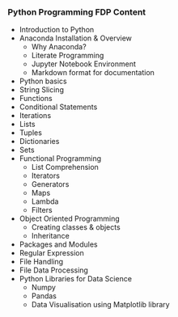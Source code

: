 ### Python Programming FDP Content

- Introduction to Python
- Anaconda Installation & Overview
  - Why Anaconda?
  - Literate Programming
  - Jupyter Notebook Environment
  - Markdown format for documentation
- Python basics
- String Slicing
- Functions
- Conditional Statements
- Iterations
- Lists
- Tuples
- Dictionaries
- Sets
- Functional Programming
  - List Comprehension
  - Iterators
  - Generators
  - Maps
  - Lambda
  - Filters
- Object Oriented Programming
  - Creating classes & objects
  - Inheritance
- Packages and Modules
- Regular Expression
- File Handling
- File Data Processing
- Python Libraries for Data Science
  - Numpy
  - Pandas
  - Data Visualisation using Matplotlib library
